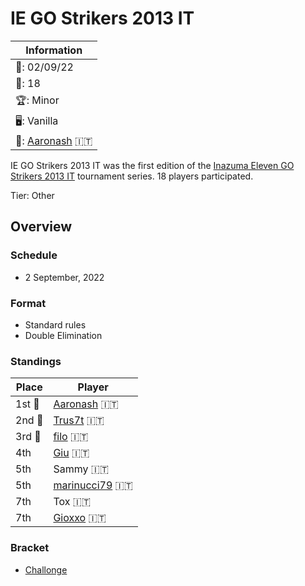 # IE GO Strikers 2013 IT

|Information|
|-|
|:calendar:: 02/09/22|
|:busts_in_silhouette:: 18|
|:trophy:: Minor|
|:desktop_computer:: Vanilla|
|:1st_place_medal:: [Aaronash](../../players/italian/aaronash.md) :it:|

IE GO Strikers 2013 IT was the first edition of the [Inazuma Eleven GO Strikers 2013 IT](itmain.md) tournament series. 18 players participated.

Tier: Other

## Overview

### Schedule
- 2 September, 2022

### Format
- Standard rules
- Double Elimination

### Standings

|Place|Player|
|-|-|
|1st :1st_place_medal:|[Aaronash](../../players/italian/aaronash.md) :it:|
|2nd :2nd_place_medal:|[Trus7t](../../players/italian/trus7t.md) :it:|
|3rd :3rd_place_medal:|[filo](../../players/italian/filo.md) :it:|
|4th|[Giu](../../players/italian/giu.md) :it:|
|5th|Sammy :it:|
|5th|[marinucci79](../../players/italian/marinucci79.md) :it:|
|7th|Tox :it:|
|7th|[Gioxxo](../../players/italian/gioxxo.md) :it:|

### Bracket
- [Challonge](https://challonge.com/5tc0cjvf)